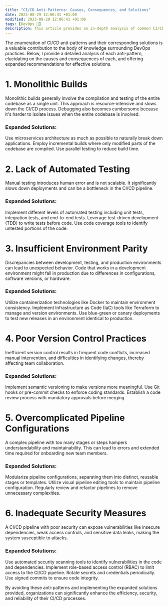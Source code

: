 ```yaml
---
title: "CI/CD Anti-Patterns: Causes, Consequences, and Solutions"
date: 2023-08-29 12:06:41 +01:00
modified: 2023-08-29 12:06:41 +01:00
tags: [DevOps 🔄]
description: This article provides an in-depth analysis of common CI/CD anti-patterns that impede DevOps efficiency. It elucidates the causes and consequences of each anti-pattern and offers expanded solutions for optimizing your CI/CD processes.
---
```


The enumeration of CI/CD anti-patterns and their corresponding solutions is a valuable contribution to the body of knowledge surrounding DevOps practices. Below, I provide a detailed analysis of each anti-pattern, elucidating on the causes and consequences of each, and offering expanded recommendations for effective solutions.

# 1. Monolithic Builds

Monolithic builds generally involve the compilation and testing of the entire codebase as a single unit. This approach is resource-intensive and slows down the CI/CD process. Debugging also becomes cumbersome because it's harder to isolate issues when the entire codebase is involved.

### Expanded Solutions:
Use microservices architecture as much as possible to naturally break down applications.
Employ incremental builds where only modified parts of the codebase are compiled.
Use parallel testing to reduce build time.

# 2. Lack of Automated Testing

Manual testing introduces human error and is not scalable. It significantly slows down deployments and can be a bottleneck in the CI/CD pipeline.

### Expanded Solutions:

Implement different levels of automated testing including unit tests, integration tests, and end-to-end tests.
Leverage test-driven development (TDD) to write tests before code.
Use code coverage tools to identify untested portions of the code.

# 3. Insufficient Environment Parity

Discrepancies between development, testing, and production environments can lead to unexpected behavior. Code that works in a development environment might fail in production due to differences in configurations, software versions, or hardware.

### Expanded Solutions:

Utilize containerization technologies like Docker to maintain environment consistency.
Implement Infrastructure as Code (IaC) tools like Terraform to manage and version environments.
Use blue-green or canary deployments to test new releases in an environment identical to production.

# 4. Poor Version Control Practices

Inefficient version control results in frequent code conflicts, increased manual intervention, and difficulties in identifying changes, thereby affecting team collaboration.

### Expanded Solutions:

Implement semantic versioning to make versions more meaningful.
Use Git hooks or pre-commit checks to enforce coding standards.
Establish a code review process with mandatory approvals before merging.

# 5. Overcomplicated Pipeline Configurations

A complex pipeline with too many stages or steps hampers understandability and maintainability. This can lead to errors and extended time required for onboarding new team members.

### Expanded Solutions:

Modularize pipeline configurations, separating them into distinct, reusable stages or templates.
Utilize visual pipeline editing tools to maintain pipeline configuration.
Regularly review and refactor pipelines to remove unnecessary complexities.

# 6. Inadequate Security Measures

A CI/CD pipeline with poor security can expose vulnerabilities like insecure dependencies, weak access controls, and sensitive data leaks, making the system susceptible to attacks.

### Expanded Solutions:

Use automated security scanning tools to identify vulnerabilities in the code and dependencies.
Implement role-based access control (RBAC) to limit access to the CI/CD pipeline.
Rotate secrets and credentials periodically.
Use signed commits to ensure code integrity.



By avoiding these anti-patterns and implementing the expanded solutions provided, organizations can significantly enhance the efficiency, security, and reliability of their CI/CD processes.
